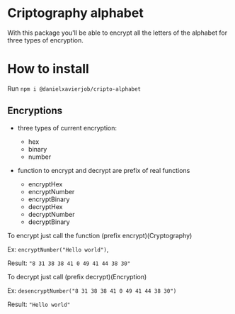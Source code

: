 # Criptography alphabet

With this package you'll be able to encrypt all the letters of the alphabet for three types of encryption.


# How to install

Run ``npm i @danielxavierjob/cripto-alphabet``

## Encryptions

- three types of current encryption:
  - hex
  - binary
  - number

- function to encrypt and decrypt are prefix of real functions

  - encryptHex
  - encryptNumber
  - encryptBinary
  - decryptHex
  - decryptNumber
  - decryptBinary


To encrypt just call the function (prefix encrypt)(Cryptography)

Ex: ``encryptNumber("Hello world")``,

Result:
``"8 31 38 38 41 0 49 41 44 38 30"``


To decrypt just call (prefix decrypt)(Encryption)

Ex: ``desencryptNumber("8 31 38 38 41 0 49 41 44 38 30")``

Result: ``"Hello world"``

